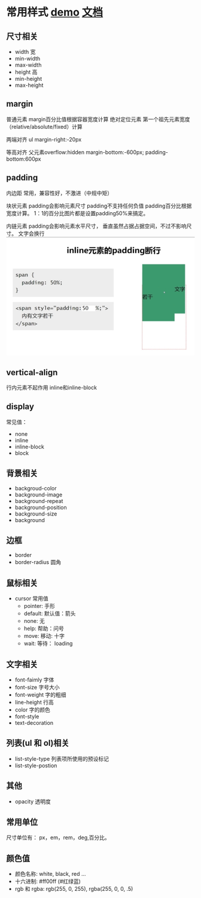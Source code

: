 # 常用样式 [demo](demo/demo.html) [文档](http://css.doyoe.com/)

## 尺寸相关
* width 宽
* min-width
* max-width
* height 高
* min-height
* max-height

## margin
普通元素 margin百分比值根据容器宽度计算
绝对定位元素 第一个祖先元素宽度（relative/absolute/fixed）计算

两端对齐
ul margin-right:-20px

等高对齐
父元素overflow:hidden
margin-bottom:-600px;
padding-bottom:600px

## padding
内边距
常用，兼容性好，不激进（中规中矩）

块状元素
padding会影响元素尺寸
padding不支持任何负值
padding百分比根据宽度计算。
1：1的百分比图片都是设置padding50%来搞定。

内链元素
padding会影响元素水平尺寸，
垂直虽然占据占据空间，不过不影响尺寸。
文字会换行
![文字会换行](images/padding_inline.jpg)

## vertical-align
 行内元素不起作用
inline和inline-block

## display
常见值：
* none
* inline
* inline-block
* block

## 背景相关
* backgroud-color
* background-image
* background-repeat
* background-position
* background-size
* background

## 边框
* border
* border-radius 圆角

## 鼠标相关
* cursor 常用值
  * pointer: 手形
  * default: 默认值：箭头
  * none: 无
  * help: 帮助：问号
  * move: 移动: 十字
  * wait: 等待： loading

## 文字相关
* font-faimly 字体
* font-size 字号大小
* font-weight 字的粗细
* line-height 行高
* color 字的颜色
* font-style
* text-decoration

## 列表(ul 和 ol)相关
* list-style-type 列表项所使用的预设标记
* list-style-postion


## 其他
* opacity 透明度

## 常用单位
尺寸单位有： px，em，rem，deg,百分比。

## 颜色值
* 颜色名称: white, black, red ...
* 十六进制: #ff00ff (#红绿蓝)
* rgb 和 rgba: rgb(255, 0, 255), rgba(255, 0, 0, .5)

